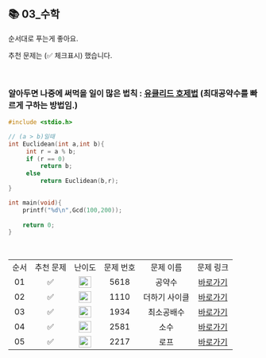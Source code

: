 ## 📚 03_수학

순서대로 푸는게 좋아요.

추천 문제는 (✅ 체크표시) 했습니다.

<br/>

### **알아두면 나중에 써먹을 일이 많은 법칙** : [유클리드 호제법](https://namu.wiki/w/%EC%9C%A0%ED%81%B4%EB%A6%AC%EB%93%9C%20%ED%98%B8%EC%A0%9C%EB%B2%95#s-3.3.1) (최대공약수를 빠르게 구하는 방법임.)

```c
#include <stdio.h>

// (a > b)일때
int Euclidean(int a,int b){
     int r = a % b;
     if (r == 0)
         return b;
     else
         return Euclidean(b,r);
}

int main(void){
    printf("%d\n",Gcd(100,200));
  
    return 0;
}

```


<br/>

<table>
  <tr>
    <td align="center">순서</td>
    <td align="center">추천 문제</td>
    <td align="center">난이도</td>
    <td align="center">문제 번호</td>
    <td align="center">문제 이름</td>
    <td align="center">문제 링크</td>
  </tr>
  <tr>
    <td align="center">01</td>
    <td align="center">✅</td>
    <td align="center"><img height="23px" width="25px" src="https://d2gd6pc034wcta.cloudfront.net/tier/3.svg"></td>
    <td align="center">5618</td>
    <td align="center">공약수</td>
    <td align="center"><a href="https://www.acmicpc.net/problem/5618">바로가기</a></td>
  </tr>
  <tr>
    <td align="center">02</td>
    <td align="center">✅</td>
    <td align="center"><img height="23px" width="25px" src="https://d2gd6pc034wcta.cloudfront.net/tier/5.svg"></td>
    <td align="center">1110</td>
    <td align="center">더하기 사이클</td>
    <td align="center"><a href="https://www.acmicpc.net/problem/1110">바로가기</a></td>
  </tr>
  <tr>
    <td align="center">03</td>
    <td align="center">✅</td>
    <td align="center"><img height="23px" width="25px" src="https://d2gd6pc034wcta.cloudfront.net/tier/6.svg"></td>
    <td align="center">1934</td>
    <td align="center">최소공배수</td>
    <td align="center"><a href="https://www.acmicpc.net/problem/1934">바로가기</a></td>
  </tr>
  <tr>
    <td align="center">04</td>
    <td align="center">✅</td>
    <td align="center"><img height="23px" width="25px" src="https://d2gd6pc034wcta.cloudfront.net/tier/7.svg"></td>
    <td align="center">2581</td>
    <td align="center">소수</td>
    <td align="center"><a href="https://www.acmicpc.net/problem/2581">바로가기</a></td>
  </tr>
  <tr>
    <td align="center">05</td>
    <td align="center">✅</td>
    <td align="center"><img height="23px" width="25px" src="https://d2gd6pc034wcta.cloudfront.net/tier/7.svg"></td>
    <td align="center">2217</td>
    <td align="center">로프</td>
    <td align="center"><a href="https://www.acmicpc.net/problem/2217">바로가기</a></td>
  </tr>
</table>

<br/><br/>
